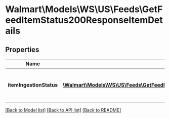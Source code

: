 # Walmart\Models\WS\US\Feeds\GetFeedItemStatus200ResponseItemDetails

## Properties

Name | Type | Description | Notes
------------ | ------------- | ------------- | -------------
**itemIngestionStatus** | [**\Walmart\Models\WS\US\Feeds\GetFeedItemStatus200ResponseItemDetailsItemIngestionStatusInner[]**](GetFeedItemStatus200ResponseItemDetailsItemIngestionStatusInner.md) | The ingestion status of an individual item | [optional]


[[Back to Model list]](./) [[Back to API list]](../../../../../README.md#supported-apis) [[Back to README]](../../../../../README.md)

